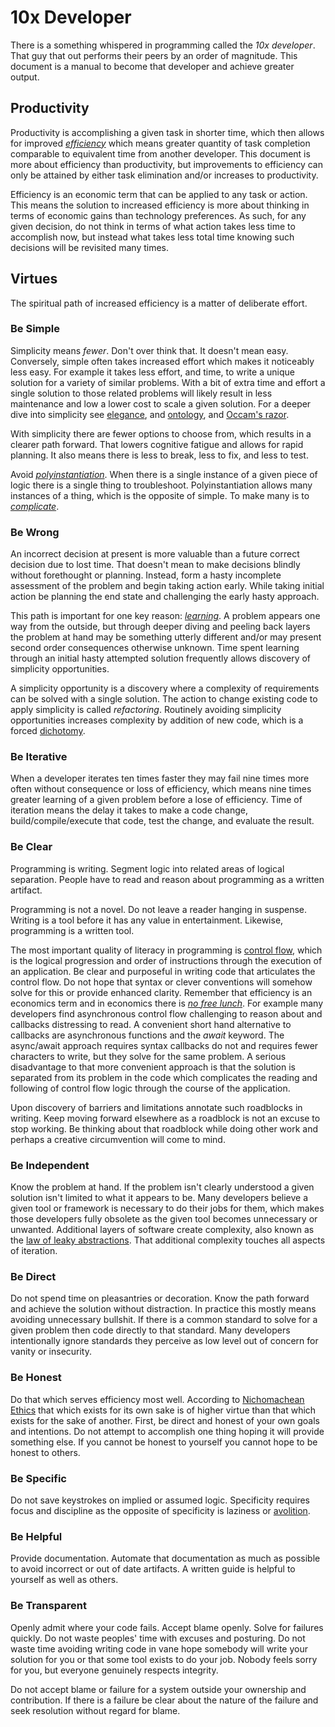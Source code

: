 # 10x Developer
There is a something whispered in programming called the *10x developer*.  That guy that out performs their peers by an order of magnitude.  This document is a manual to become that developer and achieve greater output.

## Productivity
Productivity is accomplishing a given task in shorter time, which then allows for improved *[efficiency](https://en.wikipedia.org/wiki/Efficiency)* which means greater quantity of task completion comparable to equivalent time from another developer.  This document is more about efficiency than productivity, but improvements to efficiency can only be attained by either task elimination and/or increases to productivity.

Efficiency is an economic term that can be applied to any task or action.  This means the solution to increased efficiency is more about thinking in terms of economic gains than technology preferences.  As such, for any given decision, do not think in terms of what action takes less time to accomplish now, but instead what takes less total time knowing such decisions will be revisited many times.

## Virtues
The spiritual path of increased efficiency is a matter of deliberate effort.

### Be Simple
Simplicity means *fewer*.  Don't over think that.  It doesn't mean easy.  Conversely, simple often takes increased effort which makes it noticeably less easy.  For example it takes less effort, and time, to write a unique solution for a variety of similar problems.  With a bit of extra time and effort a single solution to those related problems will likely result in less maintenance and low a lower cost to scale a given solution.  For a deeper dive into simplicity see [elegance](https://en.wikipedia.org/wiki/Elegance), and [ontology](https://en.wikipedia.org/wiki/Ontology), and [Occam's razor](https://en.wikipedia.org/wiki/Occam%27s_razor).

With simplicity there are fewer options to choose from, which results in a clearer path forward.  That lowers cognitive fatigue and allows for rapid planning.  It also means there is less to break, less to fix, and less to test.

Avoid *[polyinstantiation](https://en.wikipedia.org/wiki/Polyinstantiation)*.  When there is a single instance of a given piece of logic there is a single thing to troubleshoot.  Polyinstantiation allows many instances of a thing, which is the opposite of simple.  To make many is to *[complicate](https://en.wikipedia.org/wiki/Complexity)*.

### Be Wrong
An incorrect decision at present is more valuable than a future correct decision due to lost time.  That doesn't mean to make decisions blindly without forethought or planning.  Instead, form a hasty incomplete assessment of the problem and begin taking action early.  While taking initial action be planning the end state and challenging the early hasty approach.

This path is important for one key reason: *[learning](https://en.wikipedia.org/wiki/Learning)*.  A problem appears one way from the outside, but through deeper diving and peeling back layers the problem at hand may be something utterly different and/or may present second order consequences otherwise unknown.  Time spent learning through an initial hasty attempted solution frequently allows discovery of simplicity opportunities.

A simplicity opportunity is a discovery where a complexity of requirements can be solved with a single solution.  The action to change existing code to apply simplicity is called *refactoring*.  Routinely avoiding simplicity opportunities increases complexity by addition of new code, which is a forced [dichotomy](https://en.wikipedia.org/wiki/Dichotomy).

### Be Iterative
When a developer iterates ten times faster they may fail nine times more often without consequence or loss of efficiency, which means nine times greater learning of a given problem before a lose of efficiency.  Time of iteration means the delay it takes to make a code change, build/compile/execute that code, test the change, and evaluate the result.

### Be Clear
Programming is writing.  Segment logic into related areas of logical separation.  People have to read and reason about programming as a written artifact.

Programming is not a novel.  Do not leave a reader hanging in suspense.  Writing is a tool before it has any value in entertainment.  Likewise, programming is a written tool.

The most important quality of literacy in programming is [control flow](https://en.wikipedia.org/wiki/Control_flow), which is the logical progression and order of instructions through the execution of an application.  Be clear and purposeful in writing code that articulates the control flow.  Do not hope that syntax or clever conventions will somehow solve for this or provide enhanced clarity.  Remember that efficiency is an economics term and in economics there is *[no free lunch](https://en.wikipedia.org/wiki/There_ain%27t_no_such_thing_as_a_free_lunch)*.  For example many developers find asynchronous control flow challenging to reason about and callbacks distressing to read.  A convenient short hand alternative to callbacks are asynchronous functions and the *await* keyword.  The async/await approach requires syntax callbacks do not and requires fewer characters to write, but they solve for the same problem.  A serious disadvantage to that more convenient approach is that the solution is separated from its problem in the code which complicates the reading and following of control flow logic through the course of the application.

Upon discovery of barriers and limitations annotate such roadblocks in writing.  Keep moving forward elsewhere as a roadblock is not an excuse to stop working.  Be thinking about that roadblock while doing other work and perhaps a creative circumvention will come to mind.

### Be Independent
Know the problem at hand.  If the problem isn't clearly understood a given solution isn't limited to what it appears to be.  Many developers believe a given tool or framework is necessary to do their jobs for them, which makes those developers fully obsolete as the given tool becomes unnecessary or unwanted.  Additional layers of software create complexity, also known as the [law of leaky abstractions](https://en.wikipedia.org/wiki/Leaky_abstraction).  That additional complexity touches all aspects of iteration.

### Be Direct
Do not spend time on pleasantries or decoration.  Know the path forward and achieve the solution without distraction.  In practice this mostly means avoiding unnecessary bullshit.  If there is a common standard to solve for a given problem then code directly to that standard.  Many developers intentionally ignore standards they perceive as low level out of concern for vanity or insecurity.

### Be Honest
Do that which serves efficiency most well.  According to [Nichomachean Ethics](https://en.wikipedia.org/wiki/Nicomachean_Ethics) that which exists for its own sake is of higher virtue than that which exists for the sake of another.  First, be direct and honest of your own goals and intentions.  Do not attempt to accomplish one thing hoping it will provide something else.  If you cannot be honest to yourself you cannot hope to be honest to others.

### Be Specific
Do not save keystrokes on implied or assumed logic.  Specificity requires focus and discipline as the opposite of specificity is laziness or [avolition](https://en.wikipedia.org/wiki/Avolition).

### Be Helpful
Provide documentation.  Automate that documentation as much as possible to avoid incorrect or out of date artifacts.  A written guide is helpful to yourself as well as others.

### Be Transparent
Openly admit where your code fails.  Accept blame openly.  Solve for failures quickly.  Do not waste peoples' time with excuses and posturing.  Do not waste time avoiding writing code in vane hope somebody will write your solution for you or that some tool exists to do your job.  Nobody feels sorry for you, but everyone genuinely respects integrity.

Do not accept blame or failure for a system outside your ownership and contribution.  If there is a failure be clear about the nature of the failure and seek resolution without regard for blame.
